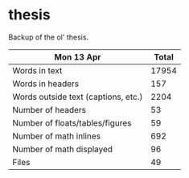 thesis
======
Backup of the ol' thesis.

Mon 13 Apr | Total
---|---
Words in text| 17954
Words in headers| 157
Words outside text (captions, etc.)| 2204
Number of headers| 53
Number of floats/tables/figures| 59
Number of math inlines| 692
Number of math displayed| 96
Files| 49

